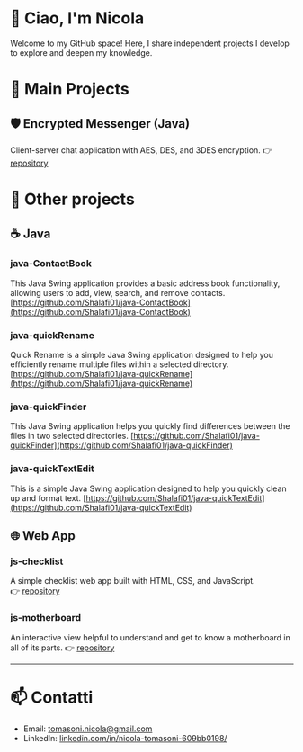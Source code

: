 # 👋 Ciao, I'm Nicola  
Welcome to my GitHub space! Here, I share independent projects I develop to explore and deepen my knowledge.

# 🔧 Main Projects

## 🛡️ Encrypted Messenger (Java)
Client-server chat application with AES, DES, and 3DES encryption.
👉 [repository](https://github.com/andrea97/encrypted-messenger-java)

# 🔧 Other projects

## ☕ Java

### java-ContactBook
This Java Swing application provides a basic address book functionality, allowing users to add, view, search, and remove contacts.
[https://github.com/Shalafi01/java-ContactBook](https://github.com/Shalafi01/java-ContactBook)

### java-quickRename
Quick Rename is a simple Java Swing application designed to help you efficiently rename multiple files within a selected directory.
[https://github.com/Shalafi01/java-quickRename](https://github.com/Shalafi01/java-quickRename)

### java-quickFinder
This Java Swing application helps you quickly find differences between the files in two selected directories.
[https://github.com/Shalafi01/java-quickFinder](https://github.com/Shalafi01/java-quickFinder)

### java-quickTextEdit
This is a simple Java Swing application designed to help you quickly clean up and format text.
[https://github.com/Shalafi01/java-quickTextEdit](https://github.com/Shalafi01/java-quickTextEdit)

## 🌐 Web App

### js-checklist
A simple checklist web app built with HTML, CSS, and JavaScript.  
👉 [repository](https://github.com/Shalafi01/js-checklist)

### js-motherboard
An interactive view helpful to understand and get to know a motherboard in all of its parts.
👉 [repository](https://github.com/Shalafi01/js-motherboard)

---

# 📫 Contatti

- Email: tomasoni.nicola@gmail.com
- LinkedIn: [linkedin.com/in/nicola-tomasoni-609bb0198/](https://www.linkedin.com/in/nicola-tomasoni-609bb0198/)

